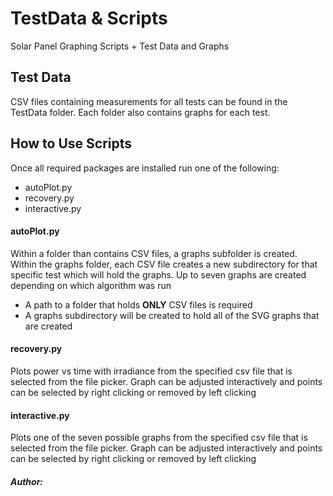 # TestData & Scripts
Solar Panel Graphing Scripts + Test Data and Graphs

## Test Data
CSV files containing measurements for all tests can be found in the TestData folder. Each folder also contains graphs for each test.

## How to Use Scripts
Once all required packages are installed run one of the following:
- autoPlot.py
- recovery.py
- interactive.py

#### autoPlot.py
Within a folder than contains CSV files, a graphs subfolder is created. Within the graphs folder, each CSV file creates a new subdirectory for that specific test which will hold the graphs. Up to seven graphs are created depending on which algorithm was run
- A path to a folder that holds <b>ONLY</b> CSV files is required
- A graphs subdirectory will be created to hold all of the SVG graphs that are created

#### recovery.py
Plots power vs time with irradiance from the specified csv file that is selected from the file picker. Graph can be adjusted interactively and points can be selected by right clicking or removed by left clicking

#### interactive.py
Plots one of the seven possible graphs from the specified csv file that is selected from the file picker. Graph can be adjusted interactively and points can be selected by right clicking or removed by left clicking

##### Author: 
